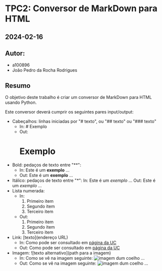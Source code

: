 # TPC2: Conversor de MarkDown para HTML
## 2024-02-16

## Autor:
- a100896
- João Pedro da Rocha Rodrigues

## Resumo

O objetivo deste trabalho é criar um conversor de MarkDown para HTML usando Python.

Este conversor deverá cumprir os seguintes pares input/output:
- Cabeçalhos: linhas iniciadas por "# texto", ou "## texto" ou "### texto"
    - In: # Exemplo
    - Out: <h1>Exemplo</h1>
- Bold: pedaços de texto entre "**":
    - In: Este é um **exemplo** ...
    - Out: Este é um <b>exemplo</b> ...
- Itálico: pedaços de texto entre "*":
    In: Este é um *exemplo* ...
    Out: Este é um <i>exemplo</i> ...
- Lista numerada:
    - In:
        1. Primeiro item
        2. Segundo item
        3. Terceiro item
    - Out:
        <ol>
        <li>Primeiro item</li>
        <li>Segundo item</li>
        <li>Terceiro item</li>
        </ol>
- Link: [texto](endereço URL)
    - In: Como pode ser consultado em [página da UC](http://www.uc.pt)
    - Out: Como pode ser consultado em <a href="http://www.uc.pt">página da UC</a>
- Imagem: ![texto alternativo](path para a imagem)
    - In: Como se vê na imagem seguinte: ![imagem dum coelho](http://www.coellho.com) ...
    - Out: Como se vê na imagem seguinte: <img src="http://www.coellho.com" alt="imagem dum coelho"/> ...